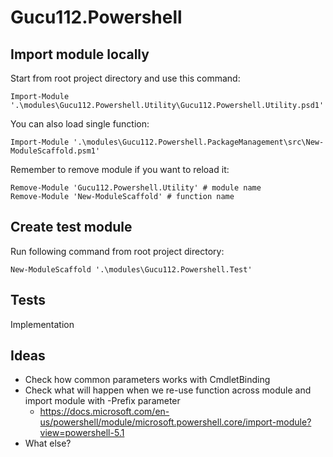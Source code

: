 # Gucu112.Powershell

## Import module locally

Start from root project directory and use this command:

```shell
Import-Module '.\modules\Gucu112.Powershell.Utility\Gucu112.Powershell.Utility.psd1'
```

You can also load single function:

```shell
Import-Module '.\modules\Gucu112.Powershell.PackageManagement\src\New-ModuleScaffold.psm1'
```

Remember to remove module if you want to reload it:

```shell
Remove-Module 'Gucu112.Powershell.Utility' # module name
Remove-Module 'New-ModuleScaffold' # function name
```

## Create test module

Run following command from root project directory:

```shell
New-ModuleScaffold '.\modules\Gucu112.Powershell.Test'
```

## Tests

Implementation

## Ideas

* Check how common parameters works with CmdletBinding
* Check what will happen when we re-use function across module and import module with -Prefix parameter
  - https://docs.microsoft.com/en-us/powershell/module/microsoft.powershell.core/import-module?view=powershell-5.1
* What else?
